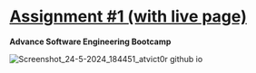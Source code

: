 # [Assignment #1 (with live page)](https://atvict0r.github.io/ase_assignment_1/)
**Advance Software Engineering Bootcamp**

![Screenshot_24-5-2024_184451_atvict0r github io](https://github.com/AtVict0r/ase_assignment_1/assets/58482668/ed6aa013-313d-466d-80a7-0698bb1f5cae)
